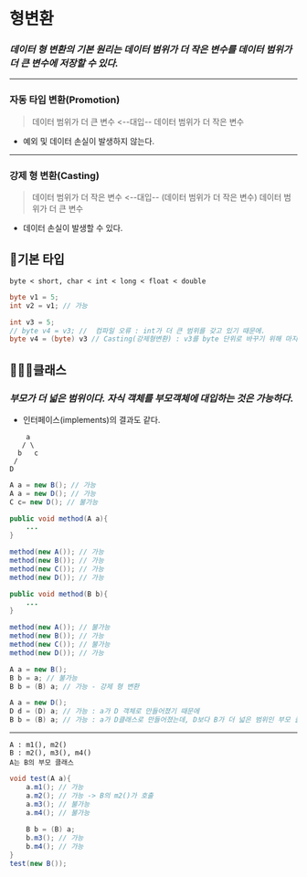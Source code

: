 # 형변환
###  *데이터 형 변환의 기본 원리는 데이터 범위가 더 작은 변수를 데이터 범위가 더 큰 변수에 저장할 수 있다.*
<hr />

### 자동 타입 변환(Promotion) 
> 데이터 범위가 더 큰 변수 <--대입-- 데이터 범위가 더 작은 변수
- 예외 및 데이터 손실이 발생하지 않는다.
<hr />

### 강제 형 변환(Casting)
> 데이터 범위가 더 작은 변수 <--대입--   (데이터 범위가 더 작은 변수) 데이터 범위가 더 큰 변수
- 데이터 손실이 발생할 수 있다.

## 🍑기본 타입
```
byte < short, char < int < long < float < double
```
```java
byte v1 = 5;
int v2 = v1; // 가능 
```
```java
int v3 = 5;
// byte v4 = v3; //  컴파일 오류 : int가 더 큰 범위를 갖고 있기 때문에.
byte v4 = (byte) v3 // Casting(강제형변환) : v3를 byte 단위로 바꾸기 위해 마지막 바이트만을 남긴다. 
```

## 🍒🍓🍍클래스 

### *부모가 더 넓은 범위이다. 자식 객체를 부모객체에 대입하는 것은 가능하다*.
- 인터페이스(implements)의 결과도 같다.
```
    a
   / \
  b   c    
 /
D
```

```java
A a = new B(); // 가능
A a = new D(); // 가능
C c= new D(); // 불가능
```


```java
public void method(A a){
	...
}

method(new A()); // 가능
method(new B()); // 가능
method(new C()); // 가능
method(new D()); // 가능
```

```java
public void method(B b){
	...
}

method(new A()); // 불가능
method(new B()); // 가능
method(new C()); // 불가능
method(new D()); // 가능
```

```java
A a = new B();
B b = a; // 불가능
B b = (B) a; // 가능 - 강제 형 변환
```

```java
A a = new D();
D d = (D) a; // 가능 : a가 D 객체로 만들어졌기 때문에
B b = (B) a; // 가능 : a가 D클래스로 만들어졌는데, D보다 B가 더 넓은 범위인 부모 클래스이기 때문에
```
<hr />

```
A : m1(), m2()
B : m2(), m3(), m4()
A는 B의 부모 클래스
```
```java
void test(A a){
	a.m1(); // 가능
	a.m2(); // 가능 -> B의 m2()가 호출
	a.m3(); // 불가능
	a.m4(); // 불가능
	
	B b = (B) a;
	b.m3(); // 가능
	b.m4(); // 가능
}
test(new B());
```